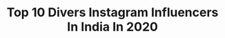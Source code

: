 ---
title: Top 10 Divers Instagram Influencers In India In 2020
description: >-
  Find top divers Instagram influencers in India in 2020. Most popular hashtags: #wanderlust #goa #instagood #travel.
platform: Instagram
hits: 138
text_top: Analyze the best Instagram profiles on inBeat.
text_bottom: Our database has 138 Instagram influencers like this in India for you to contact.
profiles:
  - username: "mylyf_in_a_bag"
    fullname: >-
      Manya Vittal | Travel & 📸
    bio: >-
      I travel & therefore I embrace Diversity⚛️ 🎭SkinCare Ninja @be.utilicious Livin' passionately☮️💜 Email for collab📧 🌏Bangalore,India Travel Stories👇🏼
    location: "India"
    followers: 8851
    engagement: 708
    commentsToLikes: 0.065811
    id: ckaov6iha39rj0i788iz6esf7
    verified: false
    hashtags: "#skincareroutine, #bangalore, #sheisnotlost, #photographers"
  - username: "robertpaez"
    fullname: >-
      Robert Páez
    bio: >-
      26 años 3 x Venezuelan Olympic Diver 3 Veces Clavadista Olímpico Sea life Venezolano
    location: "India"
    followers: 6760
    engagement: 550
    commentsToLikes: 0.077879
    id: ck6tzs1zdbiwo0j71g2z9xn5t
    verified: false
    hashtags: "#happyolympicday"
  - username: "rjdeigg"
    fullname: >-
      Rj Deigg
    bio: >-
      MTV Roadies Revolution ABGT300 Vh1 Supersonic 2019,20 Foxlife MTV Roadies Real Heroes MTV Roadies Xtreme NDTV Band Baaja Bride PADI CERTIFIED DIVER
    location: "India"
    followers: 21435
    engagement: 874
    commentsToLikes: 0.010051
    id: ck0u1wkk9y9rd0i19xpxnnrev
    verified: false
    hashtags: "#roadiesrevolution, #photography, #shotoniphone, #instadaily"
  - username: "karthiks.picturess"
    fullname: >-
      Karthik’s Picturess
    bio: >-
      Bengaluru Professional Photographer 📸 & Videographer 🎥 Certified Diver 🦈 #karthikspictures @karthiks.frozen.moments is my other account
    location: "India"
    followers: 3903
    engagement: 1020
    commentsToLikes: 0.049139
    id: ck0w1r03xkpk20i19kuegxa8n
    verified: false
    hashtags: "#top, #bestportraitsindia, #sunrise, #bnwindia"
  - username: "girishgowda.c"
    fullname: >-
      Girish Gowda
    bio: >-
      Nature & wildlife enthusiast Showcasing diversity of lesser known creatures. #Naturalist ♻️ 👇My talk on the macro world of Agumbe
    location: "India"
    followers: 3609
    engagement: 1864
    commentsToLikes: 0.088683
    id: ck5bvv8vjkgsq0i11xm55l5rk
    verified: false
    hashtags: "#passion, #macroclique, #frogmacro, #macromood"
  - username: "simrankaurpurewal"
    fullname: >-
      Simran Kaur Purewal
    bio: >-
      Creating a life, I love Fitness. Calisthenics. Scuba Diver. Dance. Travel Mtv Roadies Real Heroes Jalpari🌊🧜🏻‍♀️
    location: "India"
    followers: 62119
    engagement: 587
    commentsToLikes: 0.024648
    id: ck8t2s1s60i5u0j78ddoy8jdq
    verified: false
    hashtags: "#thalassophile, #gymmotivation, #mtvroadies, #instadaily"
  - username: "trulynomadly"
    fullname: >-
      Sharanya Iyer 🇮🇳 🌍🌈
    bio: >-
      Hippie-go-lucky gypsy spirit | Eternal Student of the Global Classroom | Solo Travel Creator @gopro Ambassador Advanced Open Water Diver 🧜‍♀️🌊 📍Goa
    location: "India"
    followers: 67213
    engagement: 572
    commentsToLikes: 0.039027
    id: ck14jvwk9mgf70i194x2pus3k
    verified: false
    hashtags: "#reelitfeelit, #goa, #feelkaroreelkaro, #northgoa"
  - username: "prtzy"
    fullname: >-
      P R A T Y U S H
    bio: >-
      Runner|Skier|Explorer Aerial Cinematographer Adventure Sports Photographer and Videographer Trained Paraglider and Sky Diver Bir, Himachal 📍
    location: "India"
    followers: 3047
    engagement: 1243
    commentsToLikes: 0.067745
    id: ckaorvf5hox3u0i78qmkibusa
    verified: false
    hashtags: "#incredibleindia, #welivetoexplore, #markhavalley, #barabhangal"
  - username: "svetanakanwar"
    fullname: >-
      Svetana Kanwar
    bio: >-
      Mumbai 🇮🇳 Founder @thebomsquad_official 💣 Dancer| Explorer | Teacher | Learner | Diver Mum to @rnb.tails 🐶🐱🐶 #petparent Red Head New Video 👇
    location: "India"
    followers: 112027
    engagement: 373
    commentsToLikes: 0.016460
    id: ck0vxvsic0zgl0i190jsdmpk9
    verified: true
    hashtags: "#jazzchoreography, #dancecover, #thebomsquad, #dance"
  - username: "saniasaeedkhan"
    fullname: >-
      𝑺𝒂𝒏𝒊𝒂 𝑺𝒂𝒆𝒆𝒅 || 🇵🇰
    bio: >-
      Content Writer || Journalist to be 🇵🇰 aspiring to spread positivity. Mail | Dm for PR-Collaborations 🌸 Trying to make my 20’s Diverse 🧿 P•A•K•H•T•U•N
    location: "India"
    followers: 26124
    engagement: 284
    commentsToLikes: 0.310944
    id: ck6ty2vr91d670j71367i4ox3
    verified: false
    hashtags: "#karachi, #trending, #iamtbt, #foodblogger"
---
